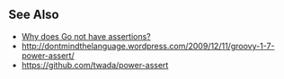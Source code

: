## See Also

- [Why does Go not have assertions?](http://golang.org/doc/faq#assertions)
- http://dontmindthelanguage.wordpress.com/2009/12/11/groovy-1-7-power-assert/
- https://github.com/twada/power-assert
